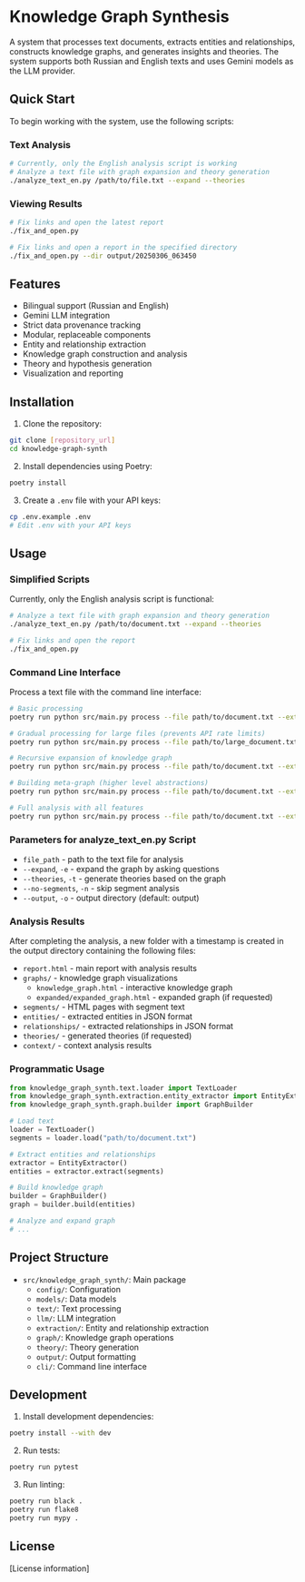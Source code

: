 # Knowledge Graph Synthesis

A system that processes text documents, extracts entities and relationships, constructs knowledge graphs, and generates insights and theories. The system supports both Russian and English texts and uses Gemini models as the LLM provider.

## Quick Start

To begin working with the system, use the following scripts:

### Text Analysis

```bash
# Currently, only the English analysis script is working
# Analyze a text file with graph expansion and theory generation
./analyze_text_en.py /path/to/file.txt --expand --theories
```

### Viewing Results

```bash
# Fix links and open the latest report
./fix_and_open.py

# Fix links and open a report in the specified directory
./fix_and_open.py --dir output/20250306_063450
```

## Features

- Bilingual support (Russian and English)
- Gemini LLM integration
- Strict data provenance tracking
- Modular, replaceable components
- Entity and relationship extraction
- Knowledge graph construction and analysis
- Theory and hypothesis generation
- Visualization and reporting

## Installation

1. Clone the repository:
```bash
git clone [repository_url]
cd knowledge-graph-synth
```

2. Install dependencies using Poetry:
```bash
poetry install
```

3. Create a `.env` file with your API keys:
```bash
cp .env.example .env
# Edit .env with your API keys
```

## Usage

### Simplified Scripts

Currently, only the English analysis script is functional:

```bash
# Analyze a text file with graph expansion and theory generation
./analyze_text_en.py /path/to/document.txt --expand --theories

# Fix links and open the report
./fix_and_open.py
```

### Command Line Interface

Process a text file with the command line interface:

```bash
# Basic processing
poetry run python src/main.py process --file path/to/document.txt --extract --build-graph --generate-theories

# Gradual processing for large files (prevents API rate limits)
poetry run python src/main.py process --file path/to/large_document.txt --extract --build-graph --generate-theories --gradual

# Recursive expansion of knowledge graph
poetry run python src/main.py process --file path/to/document.txt --extract --build-graph --expand-graph --generate-theories

# Building meta-graph (higher level abstractions)
poetry run python src/main.py process --file path/to/document.txt --extract --build-graph --build-metagraph --generate-theories

# Full analysis with all features
poetry run python src/main.py process --file path/to/document.txt --extract --build-graph --expand-graph --build-metagraph --generate-theories
```

### Parameters for analyze_text_en.py Script

- `file_path` - path to the text file for analysis
- `--expand`, `-e` - expand the graph by asking questions
- `--theories`, `-t` - generate theories based on the graph
- `--no-segments`, `-n` - skip segment analysis
- `--output`, `-o` - output directory (default: output)

### Analysis Results

After completing the analysis, a new folder with a timestamp is created in the output directory containing the following files:

- `report.html` - main report with analysis results
- `graphs/` - knowledge graph visualizations
  - `knowledge_graph.html` - interactive knowledge graph
  - `expanded/expanded_graph.html` - expanded graph (if requested)
- `segments/` - HTML pages with segment text
- `entities/` - extracted entities in JSON format
- `relationships/` - extracted relationships in JSON format
- `theories/` - generated theories (if requested)
- `context/` - context analysis results

### Programmatic Usage

```python
from knowledge_graph_synth.text.loader import TextLoader
from knowledge_graph_synth.extraction.entity_extractor import EntityExtractor
from knowledge_graph_synth.graph.builder import GraphBuilder

# Load text
loader = TextLoader()
segments = loader.load("path/to/document.txt")

# Extract entities and relationships
extractor = EntityExtractor()
entities = extractor.extract(segments)

# Build knowledge graph
builder = GraphBuilder()
graph = builder.build(entities)

# Analyze and expand graph
# ...
```

## Project Structure

- `src/knowledge_graph_synth/`: Main package
  - `config/`: Configuration
  - `models/`: Data models
  - `text/`: Text processing
  - `llm/`: LLM integration
  - `extraction/`: Entity and relationship extraction
  - `graph/`: Knowledge graph operations
  - `theory/`: Theory generation
  - `output/`: Output formatting
  - `cli/`: Command line interface

## Development

1. Install development dependencies:
```bash
poetry install --with dev
```

2. Run tests:
```bash
poetry run pytest
```

3. Run linting:
```bash
poetry run black .
poetry run flake8
poetry run mypy .
```

## License

[License information]